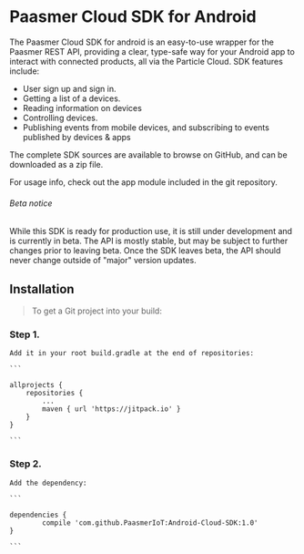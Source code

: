 # Paasmer Cloud SDK for Android

The Paasmer Cloud SDK  for android is an easy-to-use wrapper for the Paasmer REST API, providing a clear, type-safe way for your Android app to interact with connected products, all via the Particle Cloud.
SDK features include:
- User sign up and sign in.
- Getting a list of a devices.
- Reading information on devices
- Controlling devices.
- Publishing events from mobile devices, and subscribing to events published by devices & apps

The complete SDK sources are available to browse on GitHub, and can be downloaded as a zip file.

For usage info, check out the app module included in the git repository.

###### Beta notice
While this SDK is ready for production use, it is still under development and is currently in beta. The API is mostly stable, but may be subject to further changes prior to leaving beta. Once the SDK leaves beta, the API should never change outside of "major" version updates.

## Installation
> To get a Git project into your build:
### Step 1. 
	Add it in your root build.gradle at the end of repositories:
	
	```
	
	allprojects {
		repositories {
			...
			maven { url 'https://jitpack.io' }
		}
	}
	
	```
	
### Step 2.
	Add the dependency:
	
	```
	
	dependencies {
	        compile 'com.github.PaasmerIoT:Android-Cloud-SDK:1.0'
	}
	
	```




